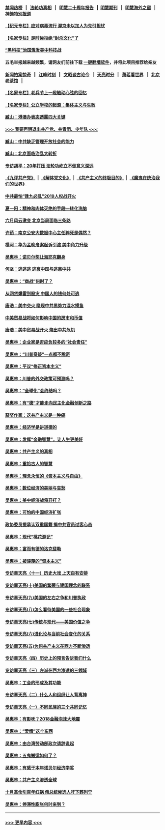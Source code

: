 #### [禁闻热榜](热点新闻.md?=0)  &nbsp;&nbsp;|&nbsp;&nbsp; [法轮功真相](https://github.com/gfw-breaker/truth/blob/master/README.md?=0) &nbsp;&nbsp;|&nbsp;&nbsp; [明慧二十周年报告](https://github.com/gfw-breaker/mh-reports/blob/master/README.md?=0) &nbsp;&nbsp;|&nbsp;&nbsp;[明慧期刊](https://github.com/gfw-breaker/mh-qikan) &nbsp;&nbsp;|&nbsp;&nbsp; [明慧海外之窗](https://github.com/gfw-breaker/mh-news/blob/master/README.md?=0) &nbsp;&nbsp;|&nbsp;&nbsp; [神韵特别报道](https://github.com/gfw-breaker/mh-news/blob/master/shenyun.md?=0)
#### [【纪元专栏】应对病毒流行 渥京未以加人为先引担忧](../pages/nsc423/n11875714.md?t=03060302) 
#### [【名家专栏】是时候拒绝“封杀文化”了](../pages/nsc423/n11814093.md?t=03060302) 
#### [“黑科技”治国激发美中科技战](../pages/nsc423/n11638056.md?t=03060302) 
#### 五毛举报越来越频繁，请网友们前往下载 [一键翻墙软件](https://github.com/gfw-breaker/ssr-accounts)，并将此项目推荐给亲友
#### [新闻拍案惊奇](https://github.com/gfw-breaker/banned-news/blob/master/pages/link4.md) &nbsp;&nbsp;|&nbsp;&nbsp; [江峰时刻](https://github.com/gfw-breaker/banned-news/blob/master/pages/link4.md) &nbsp;&nbsp;|&nbsp;&nbsp; [文昭谈古论今](https://github.com/gfw-breaker/banned-news/blob/master/pages/link4.md) &nbsp;&nbsp;|&nbsp;&nbsp; [天亮时分](https://github.com/gfw-breaker/banned-news/blob/master/pages/link4.md) &nbsp;&nbsp;|&nbsp;&nbsp; [萧茗看世界](https://github.com/gfw-breaker/banned-news/blob/master/pages/link4.md) &nbsp;&nbsp;|&nbsp;&nbsp; [北京老茶馆](https://github.com/gfw-breaker/banned-news/blob/master/pages/link4.md) &nbsp;&nbsp;|&nbsp;&nbsp; 
#### [【名家专栏】老兵节上一段触动心弦的回忆](../pages/nsc423/n11646016.md?t=03060302) 
#### [【名家专栏】公立学校的起源：集体主义与失败](../pages/nsc423/n11601833.md?t=03060302) 
#### [臧山：港澳办表态透露四大关键](../pages/nsc423/n11421628.md?t=03060302) 
#### [>>> 我要声明退出共产党、共青团、少年队 <<<](https://github.com/begood0513/goodnews/blob/master/quit/letter.md) 
#### [臧山：中共缺乏管理开放社会的能力](../pages/nsc423/n11407457.md?t=03060302) 
#### [臧山：北京面临治乱大转折](../pages/nsc423/n11406895.md?t=03060302) 
#### [专访胡平：20年打压 法轮功屹立不倒意义深远](../pages/nsc423/n11398800.md?t=03060302) 
#### [《九评共产党》](https://github.com/begood0513/9ping.md/blob/master/README.md) &nbsp;|&nbsp; [《解体党文化》](../../../../jtdwh.md/blob/master/README.md)  &nbsp;|&nbsp; [《共产主义的终极目的》](../../../../gczydzjmd.md/blob/master/README.md) &nbsp;|&nbsp; [《魔鬼在统治我们的世界》](../../../../mgztzwmdsj.md/blob/master/README.md) 
#### [中共最怕“逢九必乱”2019人权战开火](../pages/nsc423/n11385248.md?t=03060302) 
#### [夏一阳：精神和肉体灭绝的手段—转化洗脑](../pages/nsc423/n11368250.md?t=03060302) 
#### [六月风云激变 北京当局面临三条路](../pages/nsc423/n11313668.md?t=03060302) 
#### [许茹：南京公安大数据中心主任猝死是偶然？](../pages/nsc423/n11064744.md?t=03060302) 
#### [横河：华为孟晚舟案起诉引渡 美中角力升级](../pages/nsc423/n11027230.md?t=03060302) 
#### [吴惠林：诺贝尔奖让海耶克翻身](../pages/nsc423/n10890049.md?t=03060302) 
#### [何坚：逃逃逃 逃离中国与逃离中共](../pages/nsc423/n10592891.md?t=03060302) 
#### [吴惠林：“商战”何时了？](../pages/nsc423/n10573558.md?t=03060302) 
#### [从网贷爆雷到股灾 中国人的钱何处可逃](../pages/nsc423/n10572800.md?t=03060302) 
#### [唐浩：美中交火 隐现中共黑势力混水摸鱼](../pages/nsc423/n10544040.md?t=03060302) 
#### [中美贸易战将如何影响中国的房市和币值](../pages/nsc423/n10543697.md?t=03060302) 
#### [唐浩：美中贸易战开火 烧出中共危机](../pages/nsc423/n10540126.md?t=03060302) 
#### [吴惠林：企业家是否应负较多的“社会责任”](../pages/nsc423/n10535022.md?t=03060302) 
#### [吴惠林：“川普奇迹”一点都不稀奇](../pages/nsc423/n10512808.md?t=03060302) 
#### [吴惠林：平议“修正资本主义”](../pages/nsc423/n10495724.md?t=03060302) 
#### [吴惠林：川普的外交政策可预测吗？](../pages/nsc423/n10462387.md?t=03060302) 
#### [吴惠林：“全球化”会终结吗？](../pages/nsc423/n10452838.md?t=03060302) 
#### [吴惠林：有“德”才能走向民主化金融创新之路](../pages/nsc423/n10432292.md?t=03060302) 
#### [获奖作家：这共产主义是一种癌](../pages/nsc423/n10431541.md?t=03060302) 
#### [吴惠林：经济学是讲道德的](../pages/nsc423/n10398014.md?t=03060302) 
#### [吴惠林：发挥“金融智慧”，让人生更美好](../pages/nsc423/n10375019.md?t=03060302) 
#### [吴惠林：共产主义的真相](../pages/nsc423/n10351394.md?t=03060302) 
#### [吴惠林：重拾古人的智慧](../pages/nsc423/n10337691.md?t=03060302) 
#### [吴惠林：理念永恒的《资本主义与自由》](../pages/nsc423/n10316274.md?t=03060302) 
#### [吴惠林：数位经济的美丽与哀愁](../pages/nsc423/n10292946.md?t=03060302) 
#### [吴惠林：美中经济战将开打？](../pages/nsc423/n10258825.md?t=03060302) 
#### [吴惠林：可怕的中国经济扩张](../pages/nsc423/n10219147.md?t=03060302) 
#### [政协委员提承认双重国籍 揭中共官员过客心态](../pages/nsc423/n10208809.md?t=03060302) 
#### [吴惠林：现代“桃花源记”](../pages/nsc423/n10185234.md?t=03060302) 
#### [吴惠林：富而有德的洛克斐勒](../pages/nsc423/n10142264.md?t=03060302) 
#### [吴惠林：被诬蔑的“资本主义”](../pages/nsc423/n10124816.md?t=03060302) 
#### [专访章天亮（十一）历史大戏 上天自有安排](../pages/nsc423/n10094905.md?t=03060302) 
#### [专访章天亮(十)美国的繁荣与建国理念的联系](../pages/nsc423/n10094899.md?t=03060302) 
#### [专访章天亮(九)美国的左右之争和川普执政](../pages/nsc423/n10094889.md?t=03060302) 
#### [专访章天亮(八)怎么看待美国的一些社会现象](../pages/nsc423/n10094857.md?t=03060302) 
#### [专访章天亮(七)传统与现代——美国价值之争](../pages/nsc423/n10093140.md?t=03060302) 
#### [专访章天亮(六)进化论与当前社会变化的关系](../pages/nsc423/n10092036.md?t=03060302) 
#### [专访章天亮(五)为何共产主义在西方不断渗透](../pages/nsc423/n10083620.md?t=03060302) 
#### [专访章天亮（四）历史上的预言告诉我们什么](../pages/nsc423/n10083606.md?t=03060302) 
#### [专访章天亮（三）左派在西方渗透的三领域](../pages/nsc423/n10081115.md?t=03060302) 
#### [吴惠林：工会的形成及其功能](../pages/nsc423/n10080633.md?t=03060302) 
#### [专访章天亮（二）什么人和组织让人背离神](../pages/nsc423/n10076637.md?t=03060302) 
#### [专访章天亮（一）不同民族的三个共同记忆](../pages/nsc423/n10074188.md?t=03060302) 
#### [吴惠林：有影呒？2018金融泡沫大地震](../pages/nsc423/n10040534.md?t=03060302) 
#### [吴惠林：“爱情”这个东西](../pages/nsc423/n10019423.md?t=03060302) 
#### [吴惠林：由台湾劳动部政次请辞说起](../pages/nsc423/n9979679.md?t=03060302) 
#### [吴惠林：五鬼搬运如何了？](../pages/nsc423/n9925338.md?t=03060302) 
#### [吴惠林：有感于本年诺贝尔经济学奖](../pages/nsc423/n9871883.md?t=03060302) 
#### [吴惠林：共产主义渗透全球](../pages/nsc423/n9812748.md?t=03060302) 
#### [十月革命引百年红祸 俄总统候选人吁下葬列宁](../pages/nsc423/n9810182.md?t=03060302) 
#### [吴惠林：停滞性膨胀何时来到？](../pages/nsc423/n9764136.md?t=03060302) 

----
#### [ >>> 更早内容 <<< ](../indexes/nsc423-earlier.md)
